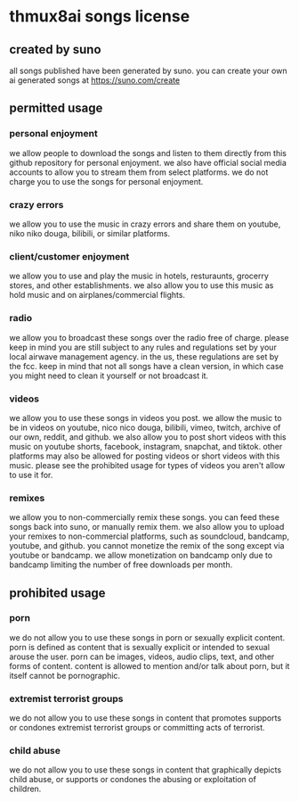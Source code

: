 # thmux8ai songs license
## created by suno
all songs published have been generated by suno. you can create your own ai generated songs at https://suno.com/create
## permitted usage
### personal enjoyment
we allow people to download the songs and listen to them directly from this github repository for personal enjoyment. we also have official social media accounts to allow you to stream them from select platforms. we do not charge you to use the songs for personal enjoyment.
### crazy errors
we allow you to use the music in crazy errors and share them on youtube, niko niko douga, bilibili, or similar platforms.
### client/customer enjoyment
we allow you to use and play the music in hotels, resturaunts, grocerry stores, and other establishments. we also allow you to use this music as hold music and on airplanes/commercial flights.
### radio
we allow you to broadcast these songs over the radio free of charge. please keep in mind you are still subject to any rules and regulations set by your local airwave management agency. in the us, these regulations are set by the fcc. keep in mind that not all songs have a clean version, in which case you might need to clean it yourself or not broadcast it.
### videos
we allow you to use these songs in videos you post. we allow the music to be in videos on youtube, nico nico douga, bilibili, vimeo, twitch, archive of our own, reddit, and github. we also allow you to post short videos with this music on youtube shorts, facebook, instagram, snapchat, and tiktok. other platforms may also be allowed for posting videos or short videos with this music. please see the prohibited usage for types of videos you aren't allow to use it for.
### remixes
we allow you to non-commercially remix these songs. you can feed these songs back into suno, or manually remix them. we also allow you to upload your remixes to non-commercial platforms, such as soundcloud, bandcamp, youtube, and github. you cannot monetize the remix of the song except via youtube or bandcamp. we allow monetization on bandcamp only due to bandcamp limiting the number of free downloads per month.
## prohibited usage
### porn
we do not allow you to use these songs in porn or sexually explicit content. porn is defined as content that is sexually explicit or intended to sexual arouse the user. porn can be images, videos, audio clips, text, and other forms of content. content is allowed to mention and/or talk about porn, but it itself cannot be pornographic.
### extremist terrorist groups
we do not allow you to use these songs in content that promotes supports or condones extremist terrorist groups or committing acts of terrorist.
### child abuse
we do not allow you to use these songs in content that graphically depicts child abuse, or supports or condones the abusing or exploitation of children.
